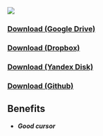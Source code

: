 ![](https://i.imgur.com/4qKuXrq.png)

### [Download (Google Drive)](https://drive.google.com/drive/folders/1JgpcMZpYY0LycBnirN36lak__r-C4kSa)
### [Download (Dropbox)](https://www.dropbox.com/sh/igx46yplm8up4tz/AAD8Yrcx-vkm4UktUAIv0UDwa)
### [Download (Yandex Disk)](https://yadi.sk/d/cV8V5wg9GtumYg)
### [Download (Github)](https://github.com/AlphaS-code/alphaskin/releases/download/1/AlphaSkin.One.osk)

## Benefits
   - ***Good cursor***
